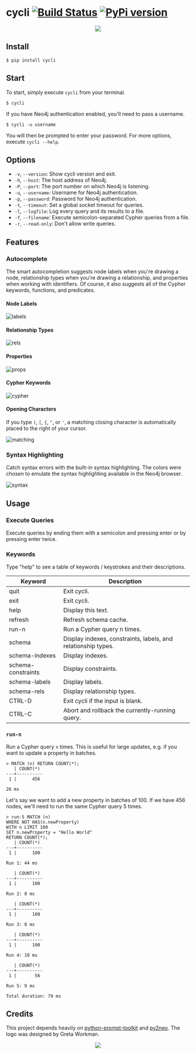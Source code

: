 # cycli [![Build Status](https://travis-ci.org/nicolewhite/cycli.svg?branch=master)](https://travis-ci.org/nicolewhite/cycli) [![PyPi version](https://badge.fury.io/py/cycli.svg)](https://pypi.python.org/pypi/cycli/)

<p align="center">
  <img src="screenshots/output.gif" />
</p>

## Install

```
$ pip install cycli
```

## Start

To start, simply execute `cycli` from your terminal.

```
$ cycli
```

If you have Neo4j authentication enabled, you'll need to pass a username.

```
$ cycli -u username
```

You will then be prompted to enter your password. For more options, execute `cycli --help`.

## Options

* `-v`, `--version`: Show cycli version and exit.
* `-h`, `--host`: The host address of Neo4j.
* `-P`, `--port`: The port number on which Neo4j is listening.
* `-u`, `--username`: Username for Neo4j authentication.
* `-p`, `--password`: Password for Neo4j authentication.
* `-t`, `--timeout`: Set a global socket timeout for queries.
* `-l`, `--logfile`: Log every query and its results to a file.
* `-f`, `--filename`: Execute semicolon-separated Cypher queries from a file.
* `-r`, `--read-only`: Don't allow write queries.

## Features

### Autocomplete

The smart autocompletion suggests node labels when you're drawing a node, relationship types when you're drawing
a relationship, and properties when working with identifiers. Of course, it also suggests all of the Cypher keywords,
functions, and predicates.

#### Node Labels

![labels](screenshots/autocomplete-labels.png)

#### Relationship Types

![rels](screenshots/autocomplete-rels.png)

#### Properties

![props](screenshots/autocomplete-props.png)

#### Cypher Keywords

![cypher](screenshots/autocomplete-cypher.png)

#### Opening Characters

If you type `(`, `[`, `{`, `"`, or `'`, a matching closing character is automatically placed to the right of your cursor.

![matching](screenshots/autocomplete-matching.png)

### Syntax Highlighting

Catch syntax errors with the built-in syntax highlighting. The colors were chosen to emulate the syntax highlighting
available in the Neo4j browser.

![syntax](screenshots/syntax-highlight.png)

## Usage

### Execute Queries

Execute queries by ending them with a semicolon and pressing enter or by pressing enter twice.

### Keywords

Type "help" to see a table of keywords / keystrokes and their descriptions.

Keyword            | Description
-------------------|--------------------------------------------------------------
quit               | Exit cycli.
exit               | Exit cycli.
help               | Display this text.
refresh            | Refresh schema cache.
run-n              | Run a Cypher query n times.
schema             | Display indexes, constraints, labels, and relationship types.
schema-indexes     | Display indexes.
schema-constraints | Display constraints.
schema-labels      | Display labels.
schema-rels        | Display relationship types.
CTRL-D             | Exit cycli if the input is blank.
CTRL-C             | Abort and rollback the currently-running query.

### `run-n`

Run a Cypher query `n` times. This is useful for large updates, e.g. if you want to update a property in batches.

```
> MATCH (n) RETURN COUNT(*);
   | COUNT(*)
---+----------
 1 |      456

26 ms
```

Let's say we want to add a new property in batches of 100. If we have 456 nodes, we'll need to run the same Cypher query
5 times.

```
> run-5 MATCH (n)
WHERE NOT HAS(n.newProperty)
WITH n LIMIT 100
SET n.newProperty = "Hello World"
RETURN COUNT(*);
   | COUNT(*)
---+----------
 1 |      100

Run 1: 44 ms

   | COUNT(*)
---+----------
 1 |      100

Run 2: 8 ms

   | COUNT(*)
---+----------
 1 |      100

Run 3: 8 ms

   | COUNT(*)
---+----------
 1 |      100

Run 4: 10 ms

   | COUNT(*)
---+----------
 1 |       56

Run 5: 9 ms

Total duration: 79 ms
```

## Credits

This project depends heavily on [python-prompt-toolkit](https://github.com/jonathanslenders/python-prompt-toolkit) and
[py2neo](https://github.com/nigelsmall/py2neo). The logo was designed by Greta Workman.

<p align="center">
  <img src="screenshots/logo.png" />
</p>
